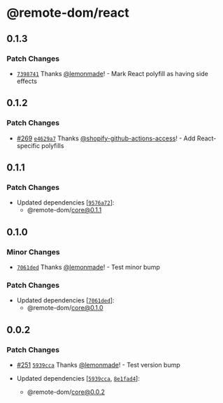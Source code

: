 # @remote-dom/react

## 0.1.3

### Patch Changes

- [`7398741`](https://github.com/Shopify/remote-dom/commit/7398741dc42f474d344ed98ea634bc6a255d6650) Thanks [@lemonmade](https://github.com/lemonmade)! - Mark React polyfill as having side effects

## 0.1.2

### Patch Changes

- [#269](https://github.com/Shopify/remote-dom/pull/269) [`e4629a7`](https://github.com/Shopify/remote-dom/commit/e4629a7e50057eb57f8a2f90b393fba6688d0d19) Thanks [@shopify-github-actions-access](https://github.com/apps/shopify-github-actions-access)! - Add React-specific polyfills

## 0.1.1

### Patch Changes

- Updated dependencies [[`9576a72`](https://github.com/Shopify/remote-dom/commit/9576a72fa354481621c53efde4169829fe9bfabf)]:
  - @remote-dom/core@0.1.1

## 0.1.0

### Minor Changes

- [`7061ded`](https://github.com/Shopify/remote-dom/commit/7061ded1da4699c6dd6a820eeb940a8af7c66d82) Thanks [@lemonmade](https://github.com/lemonmade)! - Test minor bump

### Patch Changes

- Updated dependencies [[`7061ded`](https://github.com/Shopify/remote-dom/commit/7061ded1da4699c6dd6a820eeb940a8af7c66d82)]:
  - @remote-dom/core@0.1.0

## 0.0.2

### Patch Changes

- [#251](https://github.com/Shopify/remote-dom/pull/251) [`5939cca`](https://github.com/Shopify/remote-dom/commit/5939cca8112417124327bd26f9e2c21f4bf9b20a) Thanks [@lemonmade](https://github.com/lemonmade)! - Test version bump

- Updated dependencies [[`5939cca`](https://github.com/Shopify/remote-dom/commit/5939cca8112417124327bd26f9e2c21f4bf9b20a), [`8e1fad4`](https://github.com/Shopify/remote-dom/commit/8e1fad4a00cfe68ff1594fbabeec10c29958685f)]:
  - @remote-dom/core@0.0.2
